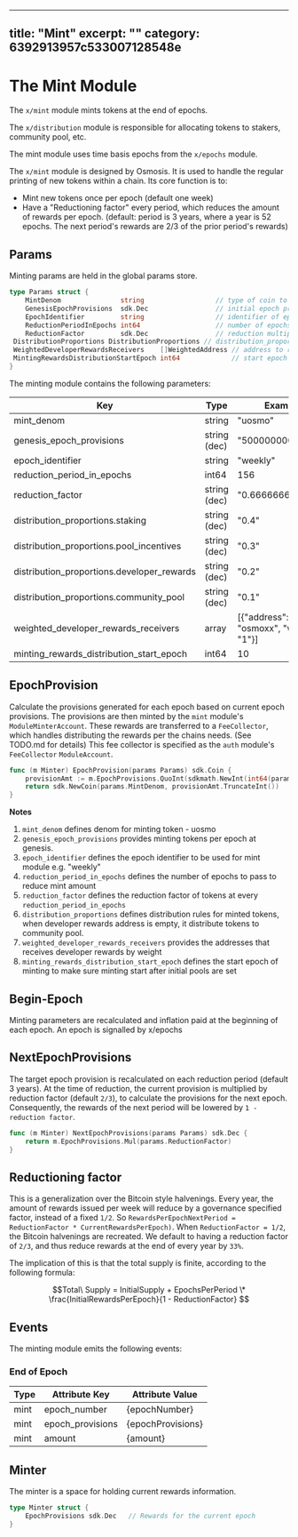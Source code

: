 ***

## title: "Mint"&#xA;excerpt: ""&#xA;category: 6392913957c533007128548e

<!--
order: 0
-->

# The Mint Module

The `x/mint` module mints tokens at the end of epochs.

The `x/distribution` module is responsible for allocating tokens to stakers,
community pool, etc.

The mint module uses time basis epochs from the `x/epochs` module.

The `x/mint` module is designed by Osmosis. It is used to handle the regular
printing of new tokens within a chain. Its core function is to:

- Mint new tokens once per epoch (default one week)
- Have a "Reductioning factor" every period, which reduces the amount of rewards
  per epoch. (default: period is 3 years, where a year is 52 epochs. The next
  period's rewards are 2/3 of the prior period's rewards)

## Params

Minting params are held in the global params store.

```go
type Params struct {
    MintDenom               string                  // type of coin to mint
    GenesisEpochProvisions  sdk.Dec                 // initial epoch provisions at genesis
    EpochIdentifier         string                  // identifier of epoch
    ReductionPeriodInEpochs int64                   // number of epochs between reward reductions
    ReductionFactor         sdk.Dec                 // reduction multiplier to execute on each period
 DistributionProportions DistributionProportions // distribution_proportions defines the proportion of the minted denom
 WeightedDeveloperRewardsReceivers    []WeightedAddress // address to receive developer rewards
 MintingRewardsDistributionStartEpoch int64             // start epoch to distribute minting rewards
}
```

The minting module contains the following parameters:

| Key                                        | Type         | Example                                |
| ------------------------------------------ | ------------ | -------------------------------------- |
| mint_denom                                 | string       | "uosmo"                                |
| genesis_epoch_provisions                   | string (dec) | "500000000"                            |
| epoch_identifier                           | string       | "weekly"                               |
| reduction_period_in_epochs                 | int64        | 156                                    |
| reduction_factor                           | string (dec) | "0.6666666666666"                      |
| distribution_proportions.staking           | string (dec) | "0.4"                                  |
| distribution_proportions.pool_incentives   | string (dec) | "0.3"                                  |
| distribution_proportions.developer_rewards | string (dec) | "0.2"                                  |
| distribution_proportions.community_pool    | string (dec) | "0.1"                                  |
| weighted_developer_rewards_receivers       | array        | \[{"address": "osmoxx", "weight": "1"}] |
| minting_rewards_distribution_start_epoch   | int64        | 10                                     |

## EpochProvision

Calculate the provisions generated for each epoch based on current epoch
provisions. The provisions are then minted by the `mint` module's
`ModuleMinterAccount`. These rewards are transferred to a `FeeCollector`, which
handles distributing the rewards per the chains needs. (See TODO.md for details)
This fee collector is specified as the `auth` module's `FeeCollector`
`ModuleAccount`.

```go
func (m Minter) EpochProvision(params Params) sdk.Coin {
    provisionAmt := m.EpochProvisions.QuoInt(sdkmath.NewInt(int64(params.EpochsPerYear)))
    return sdk.NewCoin(params.MintDenom, provisionAmt.TruncateInt())
}
```

**Notes**

1. `mint_denom` defines denom for minting token - uosmo
2. `genesis_epoch_provisions` provides minting tokens per epoch at genesis.
3. `epoch_identifier` defines the epoch identifier to be used for mint module
   e.g. "weekly"
4. `reduction_period_in_epochs` defines the number of epochs to pass to reduce
   mint amount
5. `reduction_factor` defines the reduction factor of tokens at every
   `reduction_period_in_epochs`
6. `distribution_proportions` defines distribution rules for minted tokens, when
   developer rewards address is empty, it distribute tokens to community pool.
7. `weighted_developer_rewards_receivers` provides the addresses that receives
   developer rewards by weight
8. `minting_rewards_distribution_start_epoch` defines the start epoch of minting
   to make sure minting start after initial pools are set

## Begin-Epoch

Minting parameters are recalculated and inflation paid at the beginning of each
epoch. An epoch is signalled by x/epochs

## NextEpochProvisions

The target epoch provision is recalculated on each reduction period (default 3
years). At the time of reduction, the current provision is multiplied by
reduction factor (default `2/3`), to calculate the provisions for the next
epoch. Consequently, the rewards of the next period will be lowered by
`1 - reduction factor`.

```go
func (m Minter) NextEpochProvisions(params Params) sdk.Dec {
    return m.EpochProvisions.Mul(params.ReductionFactor)
}
```

## Reductioning factor

This is a generalization over the Bitcoin style halvenings. Every year, the
amount of rewards issued per week will reduce by a governance specified factor,
instead of a fixed `1/2`. So
`RewardsPerEpochNextPeriod = ReductionFactor * CurrentRewardsPerEpoch)`. When
`ReductionFactor = 1/2`, the Bitcoin halvenings are recreated. We default to
having a reduction factor of `2/3`, and thus reduce rewards at the end of every
year by `33%`.

The implication of this is that the total supply is finite, according to the
following formula:

$$Total\ Supply = InitialSupply + EpochsPerPeriod \* \frac{InitialRewardsPerEpoch}{1 - ReductionFactor} $$

## Events

The minting module emits the following events:

### End of Epoch

| Type | Attribute Key    | Attribute Value   |
| ---- | ---------------- | ----------------- |
| mint | epoch_number     | {epochNumber}     |
| mint | epoch_provisions | {epochProvisions} |
| mint | amount           | {amount}          |

## Minter

The minter is a space for holding current rewards information.

```go
type Minter struct {
    EpochProvisions sdk.Dec   // Rewards for the current epoch
}
```
